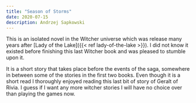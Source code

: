 ```yaml
---
title: "Season of Storms"
date: 2020-07-15
description: Andrzej Sapkowski
---
```


This is an isolated novel in the Witcher universe which was release many years after [Lady of the Lake]({{< ref lady-of-the-lake >}}). I did not know it existed before finishing this last Witcher book and was pleased to stumble upon it.

It is a short story that takes place before the events of the saga, somewhere in between some of the stories in the first two books. Even though it is a short read I thoroughly enjoyed reading this last bit of story of Geralt of Rivia. I guess if I want any more witcher stories I will have no choice over than playing the games now.
